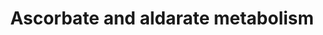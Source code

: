 ---
annotations:
- type: Pathway Ontology
  value: ascorbate and aldarate metabolic pathway
- type: Pathway Ontology
  value: glucose conversion pathway
authors:
- MaintBot
- AllanKuchinsky
- AlexanderPico
- Christine Chichester
- Mkutmon
- Egonw
- DeSl
description: 'Source: [http://www.genome.jp/kegg-bin/show_pathway?mtu00053 KEGG Pathways].
  The Ascorbate and aldarate metabolism for Mycobacterium tuberculosis is not completely
  understood yet; conversions which are not clear are depicted with a dashed arrow.
  Two out of the three literature references provided for this pathway are for E.
  coli and could be not specific enough for Mycobacterium tuberculosis.'
last-edited: 2017-12-15
organisms:
- Mycobacterium tuberculosis
redirect_from:
- /index.php/Pathway:WP1622
- /instance/WP1622
schema-jsonld:
- '@context': https://schema.org/
  '@id': https://wikipathways.github.io/pathways/WP1622.html
  '@type': Dataset
  creator:
    '@type': Organization
    name: WikiPathways
  description: 'Source: [http://www.genome.jp/kegg-bin/show_pathway?mtu00053 KEGG
    Pathways]. The Ascorbate and aldarate metabolism for Mycobacterium tuberculosis
    is not completely understood yet; conversions which are not clear are depicted
    with a dashed arrow. Two out of the three literature references provided for this
    pathway are for E. coli and could be not specific enough for Mycobacterium tuberculosis.'
  keywords:
  - 'L-gulonolactone '
  - aldehyde dehydrogenase (EC:1.2.1.3)
  - aldC
  - L-Ascorbate
  - aldA
  - L-xylo-Hexulonolactone
  - UDP-glucuronate
  - UDP-glucose
  - D-Glucarate
  - D-Glucuronolactone
  - udgA
  - L-Gulono-1,4-lactone
  - oxidase
  - aldehyde dehydrogenase (EC:1.2.1.-)
  license: CC0
  name: Ascorbate and aldarate metabolism
seo: CreativeWork
title: Ascorbate and aldarate metabolism
wpid: WP1622
---